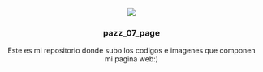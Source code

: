<div align="center">
<p align="justify/left/right/center">
<img src="https://github.com/Pazz07/pazz_07_page/blob/gh-pages/img/tarjeta_de_presentaci%C3%B3n_page07.jpg">

### pazz_07_page

Este es mi repositorio donde subo los codigos e imagenes que componen mi pagina web:)
</div>
